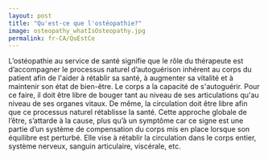```yaml
---
layout: post
title: "Qu'est-ce que l'ostéopathie?"
image: osteopathy_whatIsOsteopathy.jpg
permalink: fr-CA/QuEstCe
---
```

  L’ostéopathie au service de santé signifie que le rôle du thérapeute est d’accompagner le processus naturel d’autoguérison inhérent au corps du patient afin de l'aider à rétablir sa santé, à augmenter sa vitalité et à maintenir son état de bien-être. Le corps a la capacité de s'autoguérir. Pour ce faire, il doit être libre de bouger tant au niveau de ses articulations qu'au niveau de ses organes vitaux. De même, la circulation doit être libre afin que ce processus naturel rétablisse la santé. Cette approche globale de l’être, s’attarde à la cause, plus qu’à un symptôme car ce signe est une partie d’un système de compensation du corps mis en place lorsque son équilibre est perturbé. Elle vise à rétablir la circulation dans le corps entier, système nerveux, sanguin articulaire, viscérale, etc.